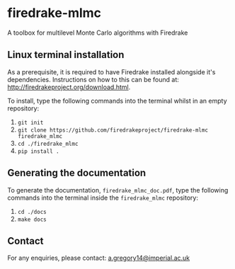 # firedrake-mlmc
A toolbox for multilevel Monte Carlo algorithms with Firedrake

## Linux terminal installation
As a prerequisite, it is required to have Firedrake installed alongside it's dependencies. Instructions on how to this can be found at: http://firedrakeproject.org/download.html.

To install, type the following commands into the terminal whilst in an empty repository:

1. `git init`
2. `git clone https://github.com/firedrakeproject/firedrake-mlmc firedrake_mlmc`
3. `cd ./firedrake_mlmc`
4. `pip install .`

## Generating the documentation
To generate the documentation, `firedrake_mlmc_doc.pdf`, type the following commands into the terminal inside the `firedrake_mlmc` repository:

1. `cd ./docs`
2. `make docs`

## Contact
For any enquiries, please contact: a.gregory14@imperial.ac.uk
